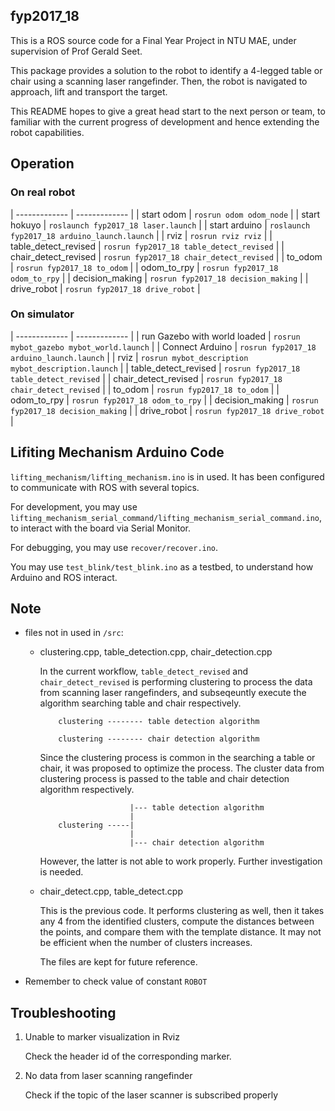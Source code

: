fyp2017_18
----------

This is a ROS source code for a Final Year Project in NTU MAE, under supervision of Prof Gerald Seet. 

This package provides a solution to the robot to identify a 4-legged table or chair using a scanning laser rangefinder. Then, the robot is navigated to approach, lift and transport the target. 

This README hopes to give a great head start to the next person or team, to familiar with the current progress of development and hence extending the robot capabilities. 

Operation
---------

### On real robot

| -------------           | -------------                                 |
| start odom              | `rosrun odom odom_node`                       |
| start hokuyo            | `roslaunch fyp2017_18 laser.launch`           |
| start arduino           | `roslaunch fyp2017_18 arduino_launch.launch`  |
| rviz                    | `rosrun rviz rviz`                            |
| table_detect_revised    | `rosrun fyp2017_18 table_detect_revised`      |
| chair_detect_revised    | `rosrun fyp2017_18 chair_detect_revised`      |
| to_odom                 | `rosrun fyp2017_18 to_odom`                   |
| odom_to_rpy             | `rosrun fyp2017_18 odom_to_rpy`               |
| decision_making         | `rosrun fyp2017_18 decision_making`           |
| drive_robot             | `rosrun fyp2017_18 drive_robot`               |

### On simulator

| -------------                   | -------------                                       |
| run Gazebo with world loaded    | `rosrun mybot_gazebo mybot_world.launch`            |
| Connect Arduino <optional>      | `rosrun fyp2017_18 arduino_launch.launch`           |
| rviz                            | `rosrun mybot_description mybot_description.launch` |
| table_detect_revised            | `rosrun fyp2017_18 table_detect_revised`            |
| chair_detect_revised            | `rosrun fyp2017_18 chair_detect_revised`            |
| to_odom                         | `rosrun fyp2017_18 to_odom`                         |
| odom_to_rpy                     | `rosrun fyp2017_18 odom_to_rpy`                     |
| decision_making                 | `rosrun fyp2017_18 decision_making`                 |
| drive_robot                     | `rosrun fyp2017_18 drive_robot`                     |


Lifiting Mechanism Arduino Code
-------------------------------

`lifting_mechanism/lifting_mechanism.ino` is in used. It has been configured to communicate with ROS with several topics. 

For development, you may use `lifting_mechanism_serial_command/lifting_mechanism_serial_command.ino`, to interact with the board via Serial Monitor.

For debugging, you may use `recover/recover.ino`.

You may use `test_blink/test_blink.ino` as a testbed, to understand how Arduino and ROS interact.


Note
----

* files not in used in `/src`:
    - clustering.cpp, table_detection.cpp, chair_detection.cpp
        
        In the current workflow, `table_detect_revised` and `chair_detect_revised` is performing clustering to process the data from scanning laser rangefinders, and subseqeuntly execute the algorithm searching table and chair respectively. 

        ```
            clustering -------- table detection algorithm
                        
            clustering -------- chair detection algorithm    
        ```

        Since the clustering process is common in the searching a table or chair, it was proposed to optimize the process. The cluster data from clustering process is passed to the table and chair detection algorithm respectively.

        ```
                            |--- table detection algorithm
                            |
            clustering -----|    
                            |
                            |--- chair detection algorithm
        ```

        However, the latter is not able to work properly. Further investigation is needed.

    - chair_detect.cpp, table_detect.cpp
        
        This is the previous code. It performs clustering as well, then it takes any 4 from the identified clusters, compute the distances between the points, and compare them with the template distance. It may not be efficient when the number of clusters increases. 

        The files are kept for future reference. 

* Remember to check value of constant `ROBOT`

Troubleshooting
---------------

1. Unable to marker visualization in Rviz
    
    Check the header id of the corresponding marker.

2. No data from laser scanning rangefinder
    
    Check if the topic of the laser scanner is subscribed properly